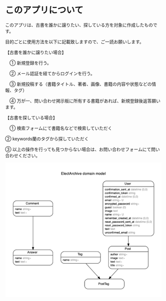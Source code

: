 
# このアプリについて

このアプリは、古書を誰かに譲りたい、探している方を対象に作成したものです。

目的ごとに使用方法を以下に記載致しますので、ご一読お願いします。

【古書を誰かに譲りたい場合】

　① 新規登録を行う。

　② メール認証を経てからログインを行う。

　③ 新規投稿する（書籍タイトル、著者、画像、書籍の内容や状態などの情報、タグ）

　④ 万が一、問い合わせ掲示板に所有する書籍があれば、新規登録後返答願います。
 
【古書を探している場合】

　① 検索フォームにて書籍名などで検索していただく

 ② keywords蘭のタグから探していただく
 
 ③ 以上の操作を行っても見つからない場合は、お問い合わせフォームにて問い合わせください。

![ER図](https://github.com/watcher041/Elect_Archive/blob/master/erd.jpg)
